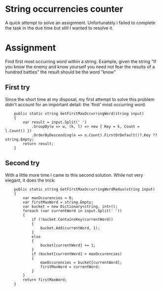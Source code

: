 # String occurrencies counter
A quick attempt to solve an assignment. Unfortunately i failed to complete the task in the due time but still I wanted to resolve it.

# Assignment
Find first most occurring word within a string. Example, given the string "If you know the enemy and know yourself you need not fear the results of a hundred battles" the result should be the word "know"

## First try
Since the short time at my disposal, my first attempt to solve this problem didn't account for an important detail: the 'first' most occurring word.

		public static string GetFirstMaxOccurringWord(string input)
		{
			var result = input.Split(' ')
				.GroupBy(w => w, (k, l) => new { Key = k, Count = l.Count() })
				.OrderByDescending(o => o.Count).FirstOrDefault()?.Key ?? string.Empty;
			return result;
		}
    
## Second try
With a little more time I came to this second solution. While not very elegant, it does the trick:

		public static string GetFirstMaxOccurringWordRedux(string input)
		{
			var maxOccurencies = 0;
			var firstMaxWord = string.Empty;
			var bucket = new Dictionary<string, int>();
			foreach (var currentWord in input.Split(' '))
			{
				if (!bucket.ContainsKey(currentWord))
				{
					bucket.Add(currentWord, 1);
				}
				else
				{
					bucket[currentWord] += 1;
				}
				if (bucket[currentWord] > maxOccurencies)
				{
					maxOccurencies = bucket[currentWord];
					firstMaxWord = currentWord;
				}
			}
			return firstMaxWord;
		}
